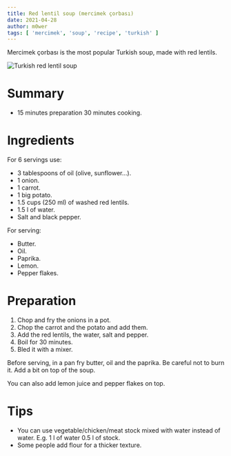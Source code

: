 ```yaml
---
title: Red lentil soup (mercimek çorbası)
date: 2021-04-28
author: m0wer
tags: [ 'mercimek', 'soup', 'recipe', 'turkish' ]
---
```


Mercimek çorbası is the most popular Turkish soup, made with red lentils.

![Turkish red lentil soup](red_lentil_soup.jpg)

# Summary

* 15 minutes preparation 30 minutes cooking.

# Ingredients

For 6 servings use:

* 3 tablespoons of oil (olive, sunflower…).
* 1 onion.
* 1 carrot.
* 1 big potato.
* 1.5 cups (250 ml) of washed red lentils.
* 1.5 l of water.
* Salt and black pepper.

For serving:

* Butter.
* Oil.
* Paprika.
* Lemon.
* Pepper flakes.

# Preparation

1. Chop and fry the onions in a pot.
1. Chop the carrot and the potato and add them.
1. Add the red lentils, the water, salt and pepper.
1. Boil for 30 minutes.
1. Bled it with a mixer.

Before serving, in a pan fry butter, oil and the paprika. Be careful not to
burn it. Add a bit on top of the soup.

You can also add lemon juice and pepper flakes on top.

# Tips

* You can use vegetable/chicken/meat stock mixed with water instead of water.
  E.g. 1 l of water 0.5 l of stock.
* Some people add flour for a thicker texture.
